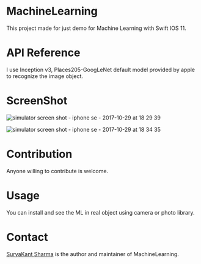 # MachineLearning

This project made for just demo for Machine Learning with Swift IOS 11.


# API Reference
I use Inception v3, Places205-GoogLeNet default model provided by apple to recognize the image object.

# ScreenShot
![simulator screen shot - iphone se - 2017-10-29 at 18 29 39](https://user-images.githubusercontent.com/6416095/32143967-e58888b8-bc6e-11e7-8333-4a9ae7f0fdc4.png)

![simulator screen shot - iphone se - 2017-10-29 at 18 34 35](https://user-images.githubusercontent.com/6416095/32143976-08e005d4-bc6f-11e7-8617-855b7fbeee06.png)



# Contribution
Anyone willing to contribute is welcome.

# Usage
You can install and see the ML in real object using camera or photo library.

# Contact
[SuryaKant Sharma](https://github.com/SURYAKANTSHARMA) is the author and maintainer of MachineLearning.
